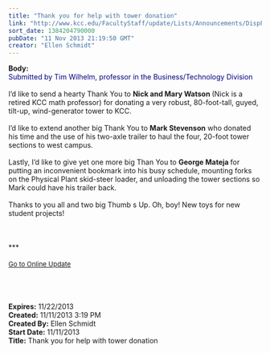 ```yaml
---
title: "Thank you for help with tower donation"
link: "http://www.kcc.edu/FacultyStaff/update/Lists/Announcements/DispForm.aspx?ID=1320"
sort_date: 1384204790000
pubDate: "11 Nov 2013 21:19:50 GMT"
creator: "Ellen Schmidt"
---
```


<div><b>Body:</b> <div class="ExternalClass64763206212E4ACFBE3E4BD18C8D740B">
<div><font color="#000080">Submitted by Tim Wilhelm, professor in the Business/Technology Division</font></div>
<div> </div>
<div>I’d like to send a hearty Thank You to <strong>Nick and Mary Watson </strong>(Nick is a retired KCC math professor) for donating a very robust, 80-foot-tall, guyed, tilt-up, wind-generator tower to KCC.  </div>
<div> </div>
<div>I’d like to extend another big Thank You to <strong>Mark Stevenson</strong> who donated his time and the use of his two-axle trailer to haul the four, 20-foot tower sections to west campus. </div>
<div> </div>
<div>Lastly, I’d like to give yet one more big Than You to <strong>George Mateja </strong>for putting an inconvenient bookmark into his busy schedule, mounting forks on the Physical Plant skid-steer loader, and unloading the tower sections so Mark could have his trailer back.</div>
<div> </div>
<div>Thanks to you all and two big Thumb s Up. Oh, boy! New toys for new student projects!</div>
<div> </div>
<div> </div>
<div>
<div><br />
<div></div>
<div>
<div></div>
<div>***</div>
<div> </div>
<div></div>
<div></div>
<div></div>
<div></div>
<div></div>
<div></div>
<div></div>
<div>
<div><font size="2"></font></div>
<div><font size="2"></font></div>
<div><font size="2"><a href="/FacultyStaff/update/Pages/dailyupdate.aspx">Go to Online Update</a></font></div>
<div></div>
<div><font size="2"></font></div></div></div></div>
<div></div>
<div></div>
<div></div><br /></div>
<div> </div>
<div> </div>
<div> </div></div></div>
<div><b>Expires:</b> 11/22/2013</div>
<div><b>Created:</b> 11/11/2013 3:19 PM</div>
<div><b>Created By:</b> Ellen Schmidt</div>
<div><b>Start Date:</b> 11/11/2013</div>
<div><b>Title:</b> Thank you for help with tower donation</div>
